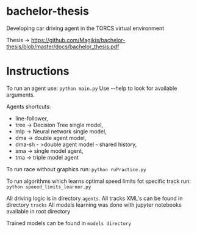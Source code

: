 # bachelor-thesis
Developing car driving agent in the TORCS virtual environment



Thesis -> https://github.com/Magikis/bachelor-thesis/blob/master/docs/bachelor_thesis.pdf


# Instructions


To run an agent use: `python main.py`
Use --help to look for available arguments.

Agents shortcuts:

* line-follower,
* tree -> Decision Tree single model,
* mlp -> Neural network single model,
* dma -> double agent model,
* dma-sh - >double agent model - shared history,
* sma -> single model agent,
* tma -> triple model agent



To run race without graphics run: `python ruPractice.py`

To run algorithms which learns optimal speed limits fot specific track run: `python speeed_limits_learner.py`


All driving logic is in directory `agents`.
All tracks XML's can be found in directory `tracks`
All models learning was done with jupyter notebooks available in root directory

Trained models can be found in `models directory`
